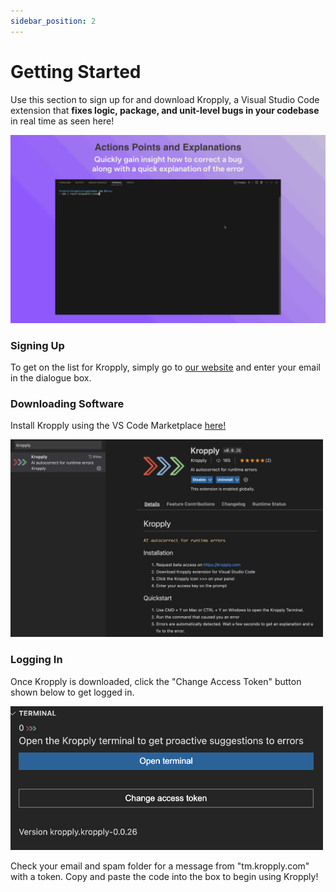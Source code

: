 ```yaml
---
sidebar_position: 2
---
```


# Getting Started

Use this section to sign up for and download Kropply, a Visual Studio Code extension that **fixes logic, package, and unit-level bugs in your codebase** in real time as seen here!

![ActionPt](images/ActionPointsAndExplanationArtboardOptimized.gif)

### Signing Up
To get on the list for Kropply, simply go to [our website]("https://www.kropply.com") and enter your email in the dialogue box.

### Downloading Software
Install Kropply using the VS Code Marketplace [here!]("https://marketplace.visualstudio.com/items?itemName=kropply.kropply")

<img src="images/DownloadKropply.png" width="500">

### Logging In
Once Kropply is downloaded, click the "Change Access Token" button shown below to get logged in.

<img src="images/AccessToken.png" width="500">

Check your email and spam folder for a message from "tm.kropply.com" with a token. Copy and paste the code into the box to begin using Kropply!

